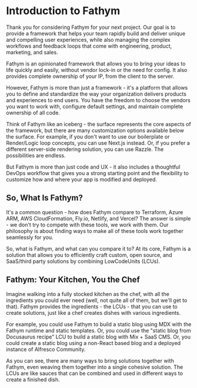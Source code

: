 # Introduction to Fathym

Thank you for considering Fathym for your next project. Our goal is to provide a framework that helps your team rapidly build and deliver unique and compelling user experiences, while also managing the complex workflows and feedback loops that come with engineering, product, marketing, and sales.

Fathym is an opinionated framework that allows you to bring your ideas to life quickly and easily, without vendor lock-in or the need for config. It also provides complete ownership of your IP, from the client to the server.

However, Fathym is more than just a framework - it's a platform that allows you to define and standardize the way your organization delivers products and experiences to end users. You have the freedom to choose the vendors you want to work with, configure default settings, and maintain complete ownership of all code.

Think of Fathym like an iceberg - the surface represents the core aspects of the framework, but there are many customization options available below the surface. For example, if you don't want to use our boilerplate or Render/Logic loop concepts, you can use Next.js instead. Or, if you prefer a different server-side rendering solution, you can use Razzle. The possibilities are endless.

But Fathym is more than just code and UX - it also includes a thoughtful DevOps workflow that gives you a strong starting point and the flexibility to customize how and where your app is modified and deployed.

## So, What Is Fathym?

It's a common question - how does Fathym compare to Terraform, Azure ARM, AWS CloudFormation, Fly.io, Netlify, and Vercel? The answer is simple - we don't try to compete with these tools, we work with them. Our philosophy is about finding ways to make all of these tools work together seamlessly for you.

So, what is Fathym, and what can you compare it to? At its core, Fathym is a solution that allows you to efficiently craft custom, open source, and SaaS/third party solutions by combining LowCodeUnits (LCUs).

## Fathym: Your Kitchen, You the Chef

Imagine walking into a fully stocked kitchen as the chef, with all the ingredients you could ever need (well, not quite all of them, but we'll get to that). Fathym provides the ingredients - the LCUs - that you can use to create solutions, just like a chef creates dishes with various ingredients.

For example, you could use Fathym to build a static blog using MDX with the Fathym runtime and static templates. Or, you could use the "static blog from Docusaurus recipe" LCU to build a static blog with Mix + SaaS CMS. Or, you could create a static blog using a non-React based blog and a deployed instance of Alfresco Community.

As you can see, there are many ways to bring solutions together with Fathym, even weaving them together into a single cohesive solution. The LCUs are like sauces that can be combined and used in different ways to create a finished dish.
